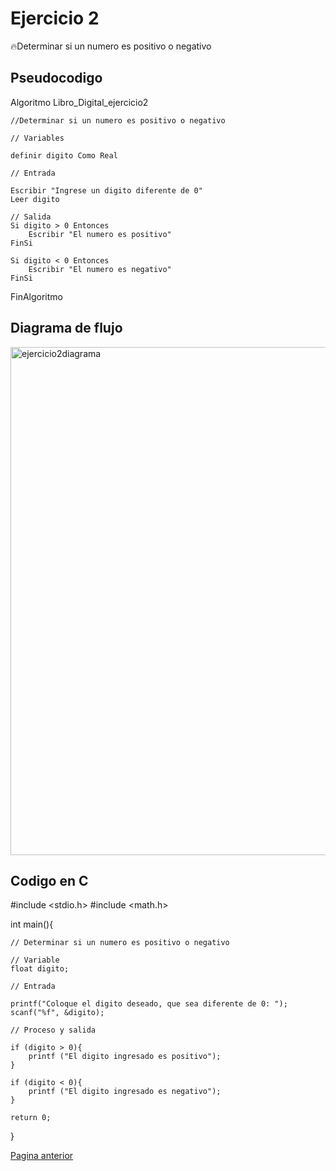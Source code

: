 # Ejercicio 2  
🔥Determinar si un numero es positivo o negativo

## Pseudocodigo

Algoritmo Libro_Digital_ejercicio2
	
	//Determinar si un numero es positivo o negativo
	
	// Variables
	
	definir digito Como Real
	
	// Entrada
	
	Escribir "Ingrese un digito diferente de 0"
	Leer digito
	
	// Salida
	Si digito > 0 Entonces
		Escribir "El numero es positivo"
	FinSi
	
	Si digito < 0 Entonces
		Escribir "El numero es negativo"
	FinSi
	
FinAlgoritmo

## Diagrama de flujo
<img width="842" height="813" alt="ejercicio2diagrama" src="https://github.com/user-attachments/assets/082be87f-7e60-46ac-af15-14b77f525e4a" />

## Codigo en C

#include <stdio.h>
#include <math.h>

int main(){

    // Determinar si un numero es positivo o negativo

    // Variable
    float digito;

    // Entrada

    printf("Coloque el digito deseado, que sea diferente de 0: ");
    scanf("%f", &digito);

    // Proceso y salida

    if (digito > 0){
        printf ("El digito ingresado es positivo");
    }

    if (digito < 0){
        printf ("El digito ingresado es negativo");
    }

    return 0;
}

[Pagina anterior](ejercicios.md)

